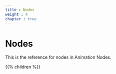 ```yaml
---
title : Nodes
weight : 4
chapter : true
---
```


# Nodes

This is the reference for nodes in Animation Nodes.

{{% children %}}
